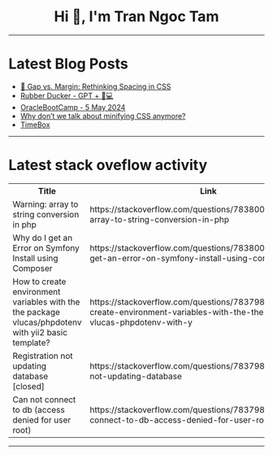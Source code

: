 <h1 align="center">Hi 👋, I'm Tran Ngoc Tam</h1>

---

# Latest Blog Posts 
<!-- BLOG-POST-LIST:START -->
- [📐 Gap vs. Margin: Rethinking Spacing in CSS](https://dev.to/adam/gap-vs-margin-rethinking-spacing-in-css-36jc)
- [Rubber Ducker - GPT + 🦆💻](https://dev.to/salika_dave/rubber-ducker-gpt--2bcm)
- [OracleBootCamp - 5 May 2024](https://dev.to/nabhaas/oraclebootcamp-5-may-2024-5f0)
- [Why don’t we talk about minifying CSS anymore?](https://dev.to/whitep4nth3r/why-dont-we-talk-about-minifying-css-anymore-18cj)
- [TimeBox](https://dev.to/davidjenner/timebox-27fg)
<!-- BLOG-POST-LIST:END -->

---

# Latest stack oveflow activity
<table>
  <tr><th>Title</th><th>Link</th></tr>
  <!-- STACKOVERFLOW:START --><tr><td>Warning: array to string conversion in php</td><td>https://stackoverflow.com/questions/78380094/warning-array-to-string-conversion-in-php</td></tr><tr><td>Why do I get an Error on Symfony Install using Composer</td><td>https://stackoverflow.com/questions/78380089/why-do-i-get-an-error-on-symfony-install-using-composer</td></tr><tr><td>How to create environment variables with the the package vlucas/phpdotenv with yii2 basic template?</td><td>https://stackoverflow.com/questions/78379891/how-to-create-environment-variables-with-the-the-package-vlucas-phpdotenv-with-y</td></tr><tr><td>Registration not updating database [closed]</td><td>https://stackoverflow.com/questions/78379858/registration-not-updating-database</td></tr><tr><td>Can not connect to db &lpar;access denied for user root&rpar;</td><td>https://stackoverflow.com/questions/78379816/can-not-connect-to-db-access-denied-for-user-root</td></tr><!-- STACKOVERFLOW:END -->
</table>

---


